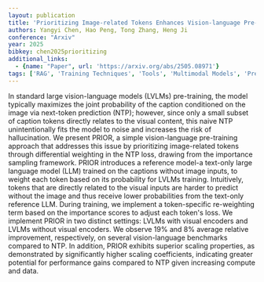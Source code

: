 ```yaml
---
layout: publication
title: 'Prioritizing Image-related Tokens Enhances Vision-language Pre-training'
authors: Yangyi Chen, Hao Peng, Tong Zhang, Heng Ji
conference: "Arxiv"
year: 2025
bibkey: chen2025prioritizing
additional_links:
  - {name: "Paper", url: 'https://arxiv.org/abs/2505.08971'}
tags: ['RAG', 'Training Techniques', 'Tools', 'Multimodal Models', 'Pre-Training']
---
```

In standard large vision-language models (LVLMs) pre-training, the model typically maximizes the joint probability of the caption conditioned on the image via next-token prediction (NTP); however, since only a small subset of caption tokens directly relates to the visual content, this naive NTP unintentionally fits the model to noise and increases the risk of hallucination. We present PRIOR, a simple vision-language pre-training approach that addresses this issue by prioritizing image-related tokens through differential weighting in the NTP loss, drawing from the importance sampling framework. PRIOR introduces a reference model-a text-only large language model (LLM) trained on the captions without image inputs, to weight each token based on its probability for LVLMs training. Intuitively, tokens that are directly related to the visual inputs are harder to predict without the image and thus receive lower probabilities from the text-only reference LLM. During training, we implement a token-specific re-weighting term based on the importance scores to adjust each token's loss. We implement PRIOR in two distinct settings: LVLMs with visual encoders and LVLMs without visual encoders. We observe 19% and 8% average relative improvement, respectively, on several vision-language benchmarks compared to NTP. In addition, PRIOR exhibits superior scaling properties, as demonstrated by significantly higher scaling coefficients, indicating greater potential for performance gains compared to NTP given increasing compute and data.
